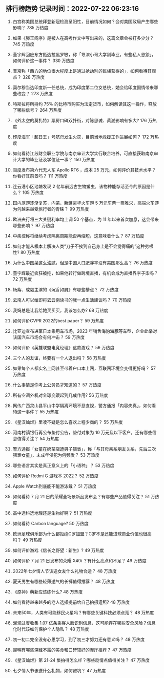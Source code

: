 
## 排行榜趋势 记录时间：2022-07-22 06:23:16
  
  1. 白宫称美国总统拜登新冠检测呈阳性，目前情况如何？会对美国政局产生哪些影响？ 785 万热度
    
  2. 如果《滕王阁序》是被人在高考作文中写出来的，这篇文章会被打多少分？ 745 万热度
    
  3. 董宇辉回应东方甄选拉黑罗敏，称「导演小哥大学刚毕业，有些私人恩怨」，如何评价这一事件？ 330 万热度
    
  4. 普京称「西方的地位很大程度上是通过抢劫别的民族获得的」，如何看待其观点？ 328 万热度
    
  5. 莫尔穆当选印度新一任总统，成为印度第二位女总统，她会给印度国情带来哪些改变？ 273 万热度
    
  6. 特斯拉将所持约 75% 的比特币购买为法定货币，如何解读其这一操作，释放了哪些信号？ 264 万热度
    
  7. 《外太空的莫扎特》票房口碑双扑街，对陈思诚、黄渤影响有多大? 176 万热度
    
  8. 印度海军「超日王」号航母发生火灾，目前当地救援工作进展如何？ 172 万热度
    
  9. 如何看待江苏财会职业学院与南京审计大学实行联合培养，可直接获取南京审计大学的毕业证及学位证一事？ 150 万热度
    
  10. 百度发布第六代无人车 Apollo RT6 ，成本 25 万元，如何评价其技术水平？你看好其前景吗？ 111 万热度
    
  11. 连云港小区池塘发现 2 亿年前远古生物鲎虫，该物种能存活至今的原因是什么？ 105 万热度
    
  12. 国内旅游逐渐复苏，内蒙、新疆豪华火车游 5 万元车票一票难求，高端火车游为何越来越受旅行者的青睐？ 99 万热度
    
  13. 欧洲央行将三大关键利率均上调 50 个基点，为 11 年以来首次加息，这会带来哪些影响？ 97 万热度
    
  14. 中疾控称将继续考虑隔离周期能否再缩短，这意味着什么？ 87 万热度
    
  15. 如何才能从根本上解决人类“刀子不挨到自己身上是不会觉得痛的”这种劣根性? 80 万热度
    
  16. 为什么中国菜这么油腻，但是中国人口肥胖率没有美国那么高？ 76 万热度
    
  17. 董宇辉最近疯狂被挖，如果他转行做跨境直播，有机会成为直播界李子柒吗？ 72 万热度
    
  18. 杨紫、成毅主演的《沉香如屑》有哪些槽点？ 72 万热度
    
  19. 云南人可以给即将去云南读书的我一点生活建议吗？ 70 万热度
    
  20. 我妈总是让我给她买买买，我该怎么办? 68 万热度
    
  21. 如何评价CVPR 2022的best paper？ 59 万热度
    
  22. 比亚迪宣布进军日本乘用车市场，2023 年销售海豹海豚等车型，企业此举对该国汽车市场会有何冲击？ 59 万热度
    
  23. 如何评价《英雄联盟电竞经理》这款游戏？ 59 万热度
    
  24. 三个人的友谊，终要有一个人退出吗？ 58 万热度
    
  25. 如果每个人都实名上网甚至带着户口本上网，互联网环境会变得更好吗？ 57 万热度
    
  26. 什么事情是你考上公务员才知道的？ 57 万热度
    
  27. 所有空调外机对全球变暖起到几成作用? 56 万热度
    
  28. 网传广西灵山县平山中学隔离环境不忍直视，警方通报「内容失真」，如何看待这一事件？ 55 万热度
    
  29. 《星汉灿烂》里凌不疑是怎么喜欢上程少商的？ 55 万热度
    
  30. 河南村镇银行再公布垫付公告，垫付对象为 10 万元及以下客户，还有哪些信息值得关注？ 54 万热度
    
  31. 警方通报「女童在奶茶店遭男子猥亵」，称「与其母亲系朋友关系，先后三次猥亵女童」，未成年侵犯为何频发？ 53 万热度
    
  32. 哪些语言其实是真正意义上的「小语种」？ 53 万热度
    
  33. 如何评价 Redmi G 游戏本 2022？ 52 万热度
    
  34. Apple Watch到底能不能游泳戴？ 51 万热度
    
  35. 如何看待 7 月 21 日的荣耀全场景新品发布会？有哪些产品值得关注？ 51 万热度
    
  36. 高中选科选地理还是生物好啊？ 51 万热度
    
  37. 如何看待 Carbon language? 50 万热度
    
  38. 欧洲足球俱乐部为什么都拒绝C罗加盟？C罗不是还能进球商业价值也很高吗？ 49 万热度
    
  39. 如何评价游戏《信长之野望：新生》? 49 万热度
    
  40. 如何评价 7 月 21 日发布的荣耀 X40i ？有什么亮点和不足？ 49 万热度
    
  41. 2022年七夕情人节该送女友什么礼物合适？ 48 万热度
    
  42. 夏天男生有哪些轻薄透气的长裤值得推荐？ 48 万热度
    
  43. 《原神》萌新应该练什么? 48 万热度
    
  44. 如何看待越来越多的老人选择提前给自己拍摄遗照? 48 万热度
    
  45. 未来50年，人类有可能移民火星吗？有哪些关键科技必须点亮？ 48 万热度
    
  46. 滴滴过度收集 1.07 亿条乘客人脸识别信息，这可能存在哪些安全风险？信息化时代该如何保护个人隐私？ 48 万热度
    
  47. 初一初二完全没有心思学习，到了初三才努力还有意义吗？ 48 万热度
    
  48. 昆明有哪些深藏不露的美食和口碑较好的餐厅推荐？ 47 万热度
    
  49. 《星汉灿烂》第 21-24 集拍得怎么样？哪些剧情点值得关注？ 47 万热度
    
  50. 七夕情人节该送什么礼物，如何避坑？ 47 万热度
    